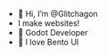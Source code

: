 - 👋 Hi, I’m @Glitchagon
- I make websites!
- 🌱 Godot Developer
- 🍱 I love Bento UI 

<!---
Glitchagon/Glitchagon is a ✨ special ✨ repository because its `README.md` (this file) appears on your GitHub profile.
You can click the Preview link to take a look at your changes.
--->

